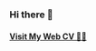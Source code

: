 ### Hi there 👋 

#### [Visit My Web CV 🧏‍♀️](https://maddening-carpet-ce3.notion.site/Yunjeong-Chang-s-CV-4a04f991863a44a6891eb80c43169a8c)

<!--
**yunjeong-chang/yunjeong-chang** is a ✨ _special_ ✨ repository because its `README.md` (this file) appears on your GitHub profile.
Here are some ideas to get you started:

- 🔭 I’m currently working on ...
- 🌱 I’m currently learning ...
- 👯 I’m looking to collaborate on ...
- 🤔 I’m looking for help with ...
- 💬 Ask me about ...
- 📫 How to reach me: ...
- 😄 Pronouns: ...
- ⚡ Fun fact: ...
-->
